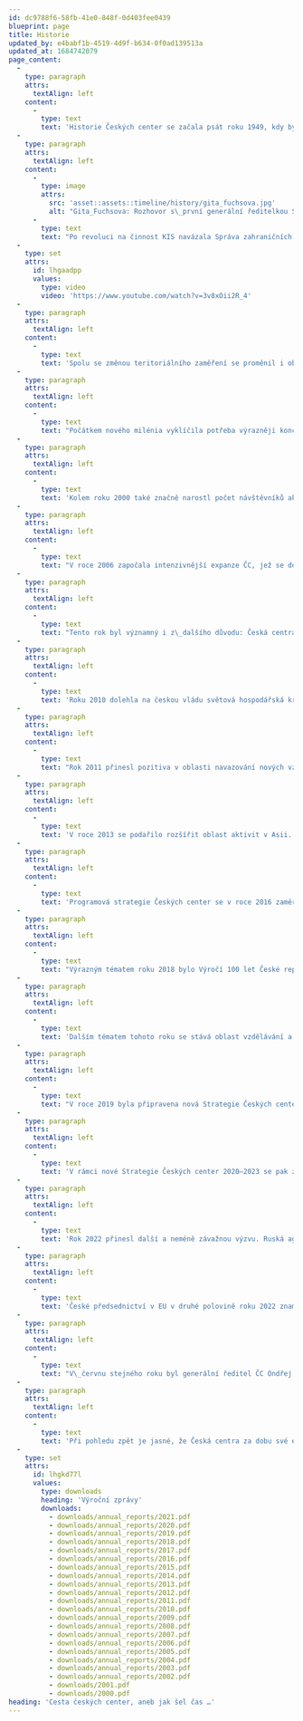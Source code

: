 ```yaml
---
id: dc9788f6-58fb-41e0-848f-0d403fee0439
blueprint: page
title: Historie
updated_by: e4babf1b-4519-4d9f-b634-0f0ad139513a
updated_at: 1684742079
page_content:
  -
    type: paragraph
    attrs:
      textAlign: left
    content:
      -
        type: text
        text: 'Historie Českých center se začala psát roku 1949, kdy byla založena Kulturní a informační střediska (KIS) v Sofii a Varšavě. KIS byla přímým předchůdcem Českých center a soustředila se především na kulturní akce, pořádala filmové i literární večery, přednášky, koncerty i jazykové kurzy. Tyto aktivity byly součástí ideologické propagandy a cílily na spřátelené socialistické státy – v 50. letech KIS rozšířila svou působnost o Maďarsko (Budapešť) a Německou demokratickou republiku (Berlín), v 80. letech se otevřelo další centrum v rumunské Bukurešti.'
  -
    type: paragraph
    attrs:
      textAlign: left
    content:
      -
        type: image
        attrs:
          src: 'asset::assets::timeline/history/gita_fuchsova.jpg'
          alt: "Gita_Fuchsova: Rozhovor s\_první generální ředitelkou Správy kulturních zařízení/Správy českých center Gitou Fuchsovou © Rudé Právo, 5. 9. 1994, se svolením vydavatele"
      -
        type: text
        text: "Po revoluci na činnost KIS navázala Správa zahraničních kulturních zařízení, která se roku 1994 přejmenovala na Správu českých center, později pouze Česká centra. Popřevratovou snahou bylo pokračovat v činnosti v regionech, kde již střediska založena byla, zároveň však rozšířit svoje působení především do zemí západní Evropy. Roku 1993 vznikla centra ve dvou z největších západoevropských metropolích – Londýně a Vídni, zřízeno bylo i moskevské centrum v Rusku, s nímž ČR usilovala o korektní, rovnoprávné vztahy, nezatížené minulostí. V 90. letech byla téměř každoročně otvírána nová centra – v\_Haagu (dnes působnost v\_Rotterdamu), Bratislavě, Bruselu, Paříži či Stockholmu. Významným milníkem bylo v\_roce 1995 zřízení prvního mimoevropského centra v New Yorku."
  -
    type: set
    attrs:
      id: lhgaadpp
      values:
        type: video
        video: 'https://www.youtube.com/watch?v=3v8xOii2R_4'
  -
    type: paragraph
    attrs:
      textAlign: left
    content:
      -
        type: text
        text: 'Spolu se změnou teritoriálního zaměření se proměnil i obsah činnosti Českých center, který se rozrostl o podporu vývozu a cestovního ruchu. Svou činností podporovala Česká centra také tehdejší snahy zapojit Česko do evropských struktur (NATO, EU), jako je NATO či EU, v čemž jí Česká centra také pomáhala.'
  -
    type: paragraph
    attrs:
      textAlign: left
    content:
      -
        type: text
        text: "Počátkem nového milénia vyklíčila potřeba výrazněji koncepčně uchopit prezentaci Česka v zahraničí, vytvořit jeho lehce rozpoznatelnou značku a sjednotit různé způsoby propagace. Roku 2001 byl proto spuštěn třífázový projekt CzechIdea, v rámci jehož první etapy se konala panelová diskuze o tom, jak by se mělo Česko představovat v zahraničí. Na diskuzi v následujícím roce navazoval průzkum mezi zahraničními respondenty, který ukázal slabá i silná místa našeho obrazu za hranicemi. Součástí byla rovněž soutěž pro studenty designu na téma Já a Česká republika, jejíž vítězné práce pak měly být použity při prezentaci v\_rámci sítě Českých center v zahraničí. Snaha o větší koncepčnost byla viditelná i v jiných oblastech. Pokračováním trendu sjednocení priorit prezentace Česka bylo vydání Strategie činnosti 2012–2015, která se koncepčně věnuje také veřejné diplomacii."
  -
    type: paragraph
    attrs:
      textAlign: left
    content:
      -
        type: text
        text: 'Kolem roku 2000 také značně narostl počet návštěvníků akcí pořádaných ČC, mezi lety 2000 a 2001 dokonce o celou polovinu. Současně stála Česká centra před další výzvou – proniknout do přirozeného kulturního prostředí daných zemí. Toho dosahovala více způsoby – především navazovala spolupráci s místními organizacemi, což se projevilo i v číslech: v letech 2003–2006 se soustavně zvyšoval podíl akcí, které ČC pomáhala organizovat, ale nebyla organizátorem hlavním (zatímco v roce 2003 z veškerých svých akcí jen v 38 % vystupovala jako spoluorganizátor, v roce 2004 to již bylo 75 %), zároveň iniciovala akce, které probíhaly mimo budovy ČC a které postupně mezi pořádanými událostmi začaly dominovat.'
  -
    type: paragraph
    attrs:
      textAlign: left
    content:
      -
        type: text
        text: "V roce 2006 započala intenzivnější expanze ČC, jež se dosud téměř výhradně zaměřovala na Evropu, i do mimoevropských oblastí. Toho roku zahájilo svou činnost centrum v Tokiu, o rok později pak v Buenos Aires, v roce 2010 v Tel Avivu a o tři roky později v jihokorejském Soulu. Konečně se ale také ústředí ČC mohlo prezentovat i v\_Česku – otevřením Galerie Českých center vznikl prostor pro pořádání akcí, výstav, které následně putovaly do zahraničí, a příležitost pro budování a upevňování vztahů s\_českými partnery i obeznámení českého publika se svými aktivitami ve světě."
  -
    type: paragraph
    attrs:
      textAlign: left
    content:
      -
        type: text
        text: "Tento rok byl významný i z\_dalšího důvodu: Česká centra se stala jedním prvních členů nově vzniklé organizace EUNIC, sítě evropských kulturních institutů. Česká centra mimo jiné iniciovala jeden z nejvýraznějších projektů EUNIC, Noc literatury, ke které se přidává stále více evropských zemí"
  -
    type: paragraph
    attrs:
      textAlign: left
    content:
      -
        type: text
        text: 'Roku 2010 dolehla na českou vládu světová hospodářská krize, v jejímž důsledku byl Českým centrům výrazně snížen každoroční příspěvek do rozpočtu. Ta na to reagovala několika způsoby – ukončila činnost center v Buenos Aires a Košicích, zároveň se však snažila získat peníze na fungování organizace z jiných zdrojů. Řešením se stalo rozšíření výdělečné aktivity Českého domu v Moskvě, příjem z jeho ubytovacích a gastronomických služeb tvořil stále větší procento celkového příjmu ČC.   '
  -
    type: paragraph
    attrs:
      textAlign: left
    content:
      -
        type: text
        text: "Rok 2011 přinesl pozitiva v oblasti navazování nových vztahů s partnery. Byla uzavřena smlouva se Staropramenem, generálním partnerem sítě Českých center, historicky první svého druhu. Podařilo se nastavit mechanismy získávání finančních prostředků z tzv. třetího sektoru, které by měly směřovat efektivní motivací k dárcovství. Nezbytnou součást těchto aktivit představovala také grantová politika, získávání finančních prostředků z grantů Evropské unie. Česká centra podala tzv. dvouletý grant na realizaci mezinárodního projektu European Literature Nights 2012-2014 (program CULTURE 2007–2013).  Je na místě připomenout též přípravu programu reflektující tak významnou událost, jakou jsou Letní olympijské hry v Londýně. Ve spolupráci s Českým olympijským výborem a dalšími partnery, započaly přípravy bohatého programu Czech Open 2012. V jeho rámci pak na více než deseti místech v Londýně probíhaly výstavy, koncerty i street performance. Program se soustředil na londýnskou čtvrť Islington, která hostila Český dům otevřený v době her všem fanouškům. Czech Open 2012 představil v Londýně projekty a tvorbu mnoha desítek českých a britských umělců s tvůrčím zapojením londýnských i českých dětí. Tento rok však byl podstatný i z\_jiného úhlu pohledu: Od roku 2012 totiž mohou studenti absolvovat stáže jak na ústředí, tak v jednotlivých Českých centrech v zahraničí. "
  -
    type: paragraph
    attrs:
      textAlign: left
    content:
      -
        type: text
        text: 'V roce 2013 se podařilo rozšířit oblast aktivit v Asii. V pořadí dvaadvacáté České centrum bylo otevřeno na jaře v jihokorejském Soulu. Následující rok (2014) se pak do popředí dostává také agenda kurátorských cest. Zásluhou Českých center dochází na intenzivnější propojení české a zahraniční umělecké scény. '
  -
    type: paragraph
    attrs:
      textAlign: left
    content:
      -
        type: text
        text: 'Programová strategie Českých center se v roce 2016 zaměřila na posilování image naší republiky v zahraničí prostřednictvím efektivnější prezentace výsledků české vědy. Agenda VAVAI se stává součástí programových aktivit. Zároveň došlo ke zvýšení počtu novinářských a kurátorských cest ze zahraničí do Česka, k systematickému a cílenému představování mladé generace umělců a nově objevených talentů/vítězů uměleckých soutěží. Ve spolupráci s Ministerstvem zahraničních věcí ČR byl uveden do provozu projekt CzechPlatform.cz. Cílem bezplatného informačního portálu bylo přispívat k větší koordinaci a synergii české zahraniční prezentace v oblasti kulturních a kreativních průmyslů. '
  -
    type: paragraph
    attrs:
      textAlign: left
    content:
      -
        type: text
        text: "Výrazným tématem roku 2018 bylo Výročí 100 let České republiky. Od začátku roku probíhaly\Lve spolupráci Českých center v\_zahraničí a zastupitelských úřadů výstavy, přednášky, besedy, kulaté stoly s\_jasným cílem: akcentovat významné milníky spojené s\_historií naší země. V\_rámci říjnových oslav však byly i v\_Praze k\_vidění hned tři výstavy, které vznikly ve spolupráci Českých center a které se na cestě Evropou (a ze zámoří) zastavily v\_Galerii Českých center, aby odsud dále putovaly do jiných světových metropolí: Výstava Československá státnost 1918, Pražské jaro 1968, Mini wonders/ česká hračka včera a dnes  "
  -
    type: paragraph
    attrs:
      textAlign: left
    content:
      -
        type: text
        text: 'Dalším tématem tohoto roku se stává oblast vzdělávání a výuka jazykových kurzů. Česká centra začala prohlubovat spolupráci s vysokými školami a odbornými institucemi. Organizování jazykových kurzů v zahraničí se stalo sílící prioritou. V rámci vnějších ekonomických vztahů došlo k intenzivnějšímu propojení zahraniční kulturní prezentace s významnými českými značkami. Českým subjektům byla zprostředkována účast na zahraničních projektech, ještě více se prohloubil networking v oblasti rozvoje mezinárodní spolupráce. V tomtéž roce se pak síť Českých center dále rozšířila o Český dům Jeruzalém, České centrum Athény a stejně tak byly završeny přípravy na znovuotevření Českého domu Řím. '
  -
    type: paragraph
    attrs:
      textAlign: left
    content:
      -
        type: text
        text: "V roce 2019 byla připravena nová Strategie Českých center pro období 2020–2023, jejíž součástí se stala také nová definice Českých center jakožto kulturního institutu a v této souvislosti došlo na novou formulaci poslání. Nově došlo také k prohloubení vazeb s partnery v Česku formou memorand o spolupráci. Koncem roku byl v\_Bratislavě otevřen Český dům. Březen roku 2020 spojený s počátkem pandemie Covid-19 znamenal pro Česká centra stejně jako pro celý svět důležitou výzvu. Pětadvacet zastoupení sítě Českých center pružně zareagovalo a přesunulo aktivity z reálného prostoru do on-line prostoru. Na pořad dne se dostávají tzv. nové formáty spočívající v\_prezentacích v\_digitálním prostředí. V\_tomto roce dochází na uzavření Galerie Českých center."
  -
    type: paragraph
    attrs:
      textAlign: left
    content:
      -
        type: text
        text: 'V rámci nové Strategie Českých center 2020–2023 se pak zařadilo mezi stávající prioritní oblasti také začleňování témat Agendy 2030, environmentální politiky a principů udržitelného rozvoje. V daném období se otevírá další České centrum, a to v gruzínském Tbilisi. '
  -
    type: paragraph
    attrs:
      textAlign: left
    content:
      -
        type: text
        text: 'Rok 2022 přinesl další a neméně závažnou výzvu. Ruská agrese proti Ukrajině narušila elementární jistoty života v současné Evropě. Také v tomto případě reagovala Česká centra obratem nejen vyjádřením podpory, ale především vytvořením speciálního programu zaměřeného na konkrétní adresnou pomoc kolegům z Českého centra Kyjev i ukrajinským partnerům. Česká centra v zahraničí připravila řadu programových a charitativních aktivit, konala se čtení, koncerty, diskuse, filmové projekce i charitativní aukce. Prostřednictvím sítě Českých center se apel pomoci šířil dál do světa. Díky štědrému přispění Nadace J&T poskytla zdarma intenzivní on-line kurzy češtiny s cílem začlenit uprchnuvší ukrajinské občany do české společnosti. Z výše uvedených důvodů pak byla pozastavena činnost v Rusku prostřednictvím Českého centra a došlo na uzavření Českého domu Moskva.'
  -
    type: paragraph
    attrs:
      textAlign: left
    content:
      -
        type: text
        text: 'České předsednictví v EU v druhé polovině roku 2022 znamenalo příležitost pro celkovou pozitivní prezentaci naší země ve světě. Při příležitosti CZ PRES připravila Česká centra širokou škálu aktivit. Pod mottem Vize pro Evropu se v síti českých kulturních institutů v EU i v mimoevropských destinacích představilo 10 síťových projektů, které tvořily hlavní linii nadcházející kulturní sezóny. Program vznikl za podpory Ministerstva zahraničních věcí ČR a k realizaci se spolu s Českými centry v zahraničí připojily také zastupitelské úřady.'
  -
    type: paragraph
    attrs:
      textAlign: left
    content:
      -
        type: text
        text: "V\_červnu stejného roku byl generální ředitel ČC Ondřej Černý zvolen do vedení EUNIC; tento mandát trvá obvykle 2 roky. Významným okamžikem roku 2022 bylo i zřízení Českého centra Káhira, čímž se síť rozšířila na 4. kontinent. V současné době se chystá otevření Českého domu Bělehrad."
  -
    type: paragraph
    attrs:
      textAlign: left
    content:
      -
        type: text
        text: 'Při pohledu zpět je jasné, že Česká centra za dobu své existence ušla dlouhou cestu. Ujasnila si své priority a možnosti prezentace Česka v zahraničí. Značně rozšířila svou činnost, a to jak teritoriálně, tak programově, zapojila se do evropských struktur, navázala spolupráci s mnoha partnery a dokázala, že jsou schopna pružně reagovat na nové výzvy. '
  -
    type: set
    attrs:
      id: lhgkd77l
      values:
        type: downloads
        heading: 'Výroční zprávy'
        downloads:
          - downloads/annual_reports/2021.pdf
          - downloads/annual_reports/2020.pdf
          - downloads/annual_reports/2019.pdf
          - downloads/annual_reports/2018.pdf
          - downloads/annual_reports/2017.pdf
          - downloads/annual_reports/2016.pdf
          - downloads/annual_reports/2015.pdf
          - downloads/annual_reports/2014.pdf
          - downloads/annual_reports/2013.pdf
          - downloads/annual_reports/2012.pdf
          - downloads/annual_reports/2011.pdf
          - downloads/annual_reports/2010.pdf
          - downloads/annual_reports/2009.pdf
          - downloads/annual_reports/2008.pdf
          - downloads/annual_reports/2007.pdf
          - downloads/annual_reports/2006.pdf
          - downloads/annual_reports/2005.pdf
          - downloads/annual_reports/2004.pdf
          - downloads/annual_reports/2003.pdf
          - downloads/annual_reports/2002.pdf
          - downloads/2001.pdf
          - downloads/2000.pdf
heading: 'Cesta českých center, aneb jak šel čas …'
---
```

